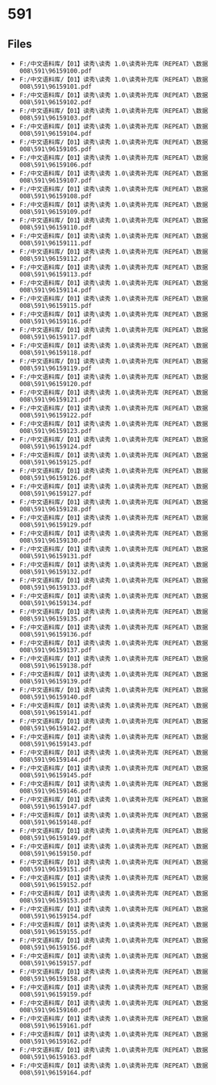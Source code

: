 # 591

## Files

- `F:/中文语料库/【01】读秀\读秀 1.0\读秀补充库（REPEAT）\数据008\591\96159100.pdf`
- `F:/中文语料库/【01】读秀\读秀 1.0\读秀补充库（REPEAT）\数据008\591\96159101.pdf`
- `F:/中文语料库/【01】读秀\读秀 1.0\读秀补充库（REPEAT）\数据008\591\96159102.pdf`
- `F:/中文语料库/【01】读秀\读秀 1.0\读秀补充库（REPEAT）\数据008\591\96159103.pdf`
- `F:/中文语料库/【01】读秀\读秀 1.0\读秀补充库（REPEAT）\数据008\591\96159104.pdf`
- `F:/中文语料库/【01】读秀\读秀 1.0\读秀补充库（REPEAT）\数据008\591\96159105.pdf`
- `F:/中文语料库/【01】读秀\读秀 1.0\读秀补充库（REPEAT）\数据008\591\96159106.pdf`
- `F:/中文语料库/【01】读秀\读秀 1.0\读秀补充库（REPEAT）\数据008\591\96159107.pdf`
- `F:/中文语料库/【01】读秀\读秀 1.0\读秀补充库（REPEAT）\数据008\591\96159108.pdf`
- `F:/中文语料库/【01】读秀\读秀 1.0\读秀补充库（REPEAT）\数据008\591\96159109.pdf`
- `F:/中文语料库/【01】读秀\读秀 1.0\读秀补充库（REPEAT）\数据008\591\96159110.pdf`
- `F:/中文语料库/【01】读秀\读秀 1.0\读秀补充库（REPEAT）\数据008\591\96159111.pdf`
- `F:/中文语料库/【01】读秀\读秀 1.0\读秀补充库（REPEAT）\数据008\591\96159112.pdf`
- `F:/中文语料库/【01】读秀\读秀 1.0\读秀补充库（REPEAT）\数据008\591\96159113.pdf`
- `F:/中文语料库/【01】读秀\读秀 1.0\读秀补充库（REPEAT）\数据008\591\96159114.pdf`
- `F:/中文语料库/【01】读秀\读秀 1.0\读秀补充库（REPEAT）\数据008\591\96159115.pdf`
- `F:/中文语料库/【01】读秀\读秀 1.0\读秀补充库（REPEAT）\数据008\591\96159116.pdf`
- `F:/中文语料库/【01】读秀\读秀 1.0\读秀补充库（REPEAT）\数据008\591\96159117.pdf`
- `F:/中文语料库/【01】读秀\读秀 1.0\读秀补充库（REPEAT）\数据008\591\96159118.pdf`
- `F:/中文语料库/【01】读秀\读秀 1.0\读秀补充库（REPEAT）\数据008\591\96159119.pdf`
- `F:/中文语料库/【01】读秀\读秀 1.0\读秀补充库（REPEAT）\数据008\591\96159120.pdf`
- `F:/中文语料库/【01】读秀\读秀 1.0\读秀补充库（REPEAT）\数据008\591\96159121.pdf`
- `F:/中文语料库/【01】读秀\读秀 1.0\读秀补充库（REPEAT）\数据008\591\96159122.pdf`
- `F:/中文语料库/【01】读秀\读秀 1.0\读秀补充库（REPEAT）\数据008\591\96159123.pdf`
- `F:/中文语料库/【01】读秀\读秀 1.0\读秀补充库（REPEAT）\数据008\591\96159124.pdf`
- `F:/中文语料库/【01】读秀\读秀 1.0\读秀补充库（REPEAT）\数据008\591\96159125.pdf`
- `F:/中文语料库/【01】读秀\读秀 1.0\读秀补充库（REPEAT）\数据008\591\96159126.pdf`
- `F:/中文语料库/【01】读秀\读秀 1.0\读秀补充库（REPEAT）\数据008\591\96159127.pdf`
- `F:/中文语料库/【01】读秀\读秀 1.0\读秀补充库（REPEAT）\数据008\591\96159128.pdf`
- `F:/中文语料库/【01】读秀\读秀 1.0\读秀补充库（REPEAT）\数据008\591\96159129.pdf`
- `F:/中文语料库/【01】读秀\读秀 1.0\读秀补充库（REPEAT）\数据008\591\96159130.pdf`
- `F:/中文语料库/【01】读秀\读秀 1.0\读秀补充库（REPEAT）\数据008\591\96159131.pdf`
- `F:/中文语料库/【01】读秀\读秀 1.0\读秀补充库（REPEAT）\数据008\591\96159132.pdf`
- `F:/中文语料库/【01】读秀\读秀 1.0\读秀补充库（REPEAT）\数据008\591\96159133.pdf`
- `F:/中文语料库/【01】读秀\读秀 1.0\读秀补充库（REPEAT）\数据008\591\96159134.pdf`
- `F:/中文语料库/【01】读秀\读秀 1.0\读秀补充库（REPEAT）\数据008\591\96159135.pdf`
- `F:/中文语料库/【01】读秀\读秀 1.0\读秀补充库（REPEAT）\数据008\591\96159136.pdf`
- `F:/中文语料库/【01】读秀\读秀 1.0\读秀补充库（REPEAT）\数据008\591\96159137.pdf`
- `F:/中文语料库/【01】读秀\读秀 1.0\读秀补充库（REPEAT）\数据008\591\96159138.pdf`
- `F:/中文语料库/【01】读秀\读秀 1.0\读秀补充库（REPEAT）\数据008\591\96159139.pdf`
- `F:/中文语料库/【01】读秀\读秀 1.0\读秀补充库（REPEAT）\数据008\591\96159140.pdf`
- `F:/中文语料库/【01】读秀\读秀 1.0\读秀补充库（REPEAT）\数据008\591\96159141.pdf`
- `F:/中文语料库/【01】读秀\读秀 1.0\读秀补充库（REPEAT）\数据008\591\96159142.pdf`
- `F:/中文语料库/【01】读秀\读秀 1.0\读秀补充库（REPEAT）\数据008\591\96159143.pdf`
- `F:/中文语料库/【01】读秀\读秀 1.0\读秀补充库（REPEAT）\数据008\591\96159144.pdf`
- `F:/中文语料库/【01】读秀\读秀 1.0\读秀补充库（REPEAT）\数据008\591\96159145.pdf`
- `F:/中文语料库/【01】读秀\读秀 1.0\读秀补充库（REPEAT）\数据008\591\96159146.pdf`
- `F:/中文语料库/【01】读秀\读秀 1.0\读秀补充库（REPEAT）\数据008\591\96159147.pdf`
- `F:/中文语料库/【01】读秀\读秀 1.0\读秀补充库（REPEAT）\数据008\591\96159148.pdf`
- `F:/中文语料库/【01】读秀\读秀 1.0\读秀补充库（REPEAT）\数据008\591\96159149.pdf`
- `F:/中文语料库/【01】读秀\读秀 1.0\读秀补充库（REPEAT）\数据008\591\96159150.pdf`
- `F:/中文语料库/【01】读秀\读秀 1.0\读秀补充库（REPEAT）\数据008\591\96159151.pdf`
- `F:/中文语料库/【01】读秀\读秀 1.0\读秀补充库（REPEAT）\数据008\591\96159152.pdf`
- `F:/中文语料库/【01】读秀\读秀 1.0\读秀补充库（REPEAT）\数据008\591\96159153.pdf`
- `F:/中文语料库/【01】读秀\读秀 1.0\读秀补充库（REPEAT）\数据008\591\96159154.pdf`
- `F:/中文语料库/【01】读秀\读秀 1.0\读秀补充库（REPEAT）\数据008\591\96159155.pdf`
- `F:/中文语料库/【01】读秀\读秀 1.0\读秀补充库（REPEAT）\数据008\591\96159156.pdf`
- `F:/中文语料库/【01】读秀\读秀 1.0\读秀补充库（REPEAT）\数据008\591\96159157.pdf`
- `F:/中文语料库/【01】读秀\读秀 1.0\读秀补充库（REPEAT）\数据008\591\96159158.pdf`
- `F:/中文语料库/【01】读秀\读秀 1.0\读秀补充库（REPEAT）\数据008\591\96159159.pdf`
- `F:/中文语料库/【01】读秀\读秀 1.0\读秀补充库（REPEAT）\数据008\591\96159160.pdf`
- `F:/中文语料库/【01】读秀\读秀 1.0\读秀补充库（REPEAT）\数据008\591\96159161.pdf`
- `F:/中文语料库/【01】读秀\读秀 1.0\读秀补充库（REPEAT）\数据008\591\96159162.pdf`
- `F:/中文语料库/【01】读秀\读秀 1.0\读秀补充库（REPEAT）\数据008\591\96159163.pdf`
- `F:/中文语料库/【01】读秀\读秀 1.0\读秀补充库（REPEAT）\数据008\591\96159164.pdf`
